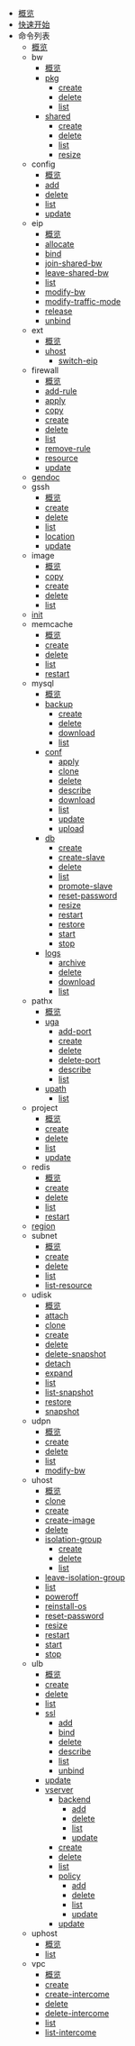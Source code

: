 
* [概览](/cli/README)
* [快速开始](/cli/intro)
* 命令列表
    * [概览](/cli/cmd/ucloud)
    * bw
        * [概览](/cli/cmd/ucloud/bw)
        * [pkg](/cli/cmd/ucloud/bw/pkg)
            * [create](/cli/cmd/ucloud/bw/pkg/create)
            * [delete](/cli/cmd/ucloud/bw/pkg/delete)
            * [list](/cli/cmd/ucloud/bw/pkg/list)
        * [shared](/cli/cmd/ucloud/bw/shared)
            * [create](/cli/cmd/ucloud/bw/shared/create)
            * [delete](/cli/cmd/ucloud/bw/shared/delete)
            * [list](/cli/cmd/ucloud/bw/shared/list)
            * [resize](/cli/cmd/ucloud/bw/shared/resize)
    * config
        * [概览](/cli/cmd/ucloud/config)
        * [add](/cli/cmd/ucloud/config/add)
        * [delete](/cli/cmd/ucloud/config/delete)
        * [list](/cli/cmd/ucloud/config/list)
        * [update](/cli/cmd/ucloud/config/update)
    * eip
        * [概览](/cli/cmd/ucloud/eip)
        * [allocate](/cli/cmd/ucloud/eip/allocate)
        * [bind](/cli/cmd/ucloud/eip/bind)
        * [join-shared-bw](/cli/cmd/ucloud/eip/join-shared-bw)
        * [leave-shared-bw](/cli/cmd/ucloud/eip/leave-shared-bw)
        * [list](/cli/cmd/ucloud/eip/list)
        * [modify-bw](/cli/cmd/ucloud/eip/modify-bw)
        * [modify-traffic-mode](/cli/cmd/ucloud/eip/modify-traffic-mode)
        * [release](/cli/cmd/ucloud/eip/release)
        * [unbind](/cli/cmd/ucloud/eip/unbind)
    * ext
        * [概览](/cli/cmd/ucloud/ext)
        * [uhost](/cli/cmd/ucloud/ext/uhost)
            * [switch-eip](/cli/cmd/ucloud/ext/uhost/switch-eip)
    * firewall
        * [概览](/cli/cmd/ucloud/firewall)
        * [add-rule](/cli/cmd/ucloud/firewall/add-rule)
        * [apply](/cli/cmd/ucloud/firewall/apply)
        * [copy](/cli/cmd/ucloud/firewall/copy)
        * [create](/cli/cmd/ucloud/firewall/create)
        * [delete](/cli/cmd/ucloud/firewall/delete)
        * [list](/cli/cmd/ucloud/firewall/list)
        * [remove-rule](/cli/cmd/ucloud/firewall/remove-rule)
        * [resource](/cli/cmd/ucloud/firewall/resource)
        * [update](/cli/cmd/ucloud/firewall/update)
    * [gendoc](/cli/cmd/ucloud/gendoc)
    * gssh
        * [概览](/cli/cmd/ucloud/gssh)
        * [create](/cli/cmd/ucloud/gssh/create)
        * [delete](/cli/cmd/ucloud/gssh/delete)
        * [list](/cli/cmd/ucloud/gssh/list)
        * [location](/cli/cmd/ucloud/gssh/location)
        * [update](/cli/cmd/ucloud/gssh/update)
    * image
        * [概览](/cli/cmd/ucloud/image)
        * [copy](/cli/cmd/ucloud/image/copy)
        * [create](/cli/cmd/ucloud/image/create)
        * [delete](/cli/cmd/ucloud/image/delete)
        * [list](/cli/cmd/ucloud/image/list)
    * [init](/cli/cmd/ucloud/init)
    * memcache
        * [概览](/cli/cmd/ucloud/memcache)
        * [create](/cli/cmd/ucloud/memcache/create)
        * [delete](/cli/cmd/ucloud/memcache/delete)
        * [list](/cli/cmd/ucloud/memcache/list)
        * [restart](/cli/cmd/ucloud/memcache/restart)
    * mysql
        * [概览](/cli/cmd/ucloud/mysql)
        * [backup](/cli/cmd/ucloud/mysql/backup)
            * [create](/cli/cmd/ucloud/mysql/backup/create)
            * [delete](/cli/cmd/ucloud/mysql/backup/delete)
            * [download](/cli/cmd/ucloud/mysql/backup/download)
            * [list](/cli/cmd/ucloud/mysql/backup/list)
        * [conf](/cli/cmd/ucloud/mysql/conf)
            * [apply](/cli/cmd/ucloud/mysql/conf/apply)
            * [clone](/cli/cmd/ucloud/mysql/conf/clone)
            * [delete](/cli/cmd/ucloud/mysql/conf/delete)
            * [describe](/cli/cmd/ucloud/mysql/conf/describe)
            * [download](/cli/cmd/ucloud/mysql/conf/download)
            * [list](/cli/cmd/ucloud/mysql/conf/list)
            * [update](/cli/cmd/ucloud/mysql/conf/update)
            * [upload](/cli/cmd/ucloud/mysql/conf/upload)
        * [db](/cli/cmd/ucloud/mysql/db)
            * [create](/cli/cmd/ucloud/mysql/db/create)
            * [create-slave](/cli/cmd/ucloud/mysql/db/create-slave)
            * [delete](/cli/cmd/ucloud/mysql/db/delete)
            * [list](/cli/cmd/ucloud/mysql/db/list)
            * [promote-slave](/cli/cmd/ucloud/mysql/db/promote-slave)
            * [reset-password](/cli/cmd/ucloud/mysql/db/reset-password)
            * [resize](/cli/cmd/ucloud/mysql/db/resize)
            * [restart](/cli/cmd/ucloud/mysql/db/restart)
            * [restore](/cli/cmd/ucloud/mysql/db/restore)
            * [start](/cli/cmd/ucloud/mysql/db/start)
            * [stop](/cli/cmd/ucloud/mysql/db/stop)
        * [logs](/cli/cmd/ucloud/mysql/logs)
            * [archive](/cli/cmd/ucloud/mysql/logs/archive)
            * [delete](/cli/cmd/ucloud/mysql/logs/delete)
            * [download](/cli/cmd/ucloud/mysql/logs/download)
            * [list](/cli/cmd/ucloud/mysql/logs/list)
    * pathx
        * [概览](/cli/cmd/ucloud/pathx)
        * [uga](/cli/cmd/ucloud/pathx/uga)
            * [add-port](/cli/cmd/ucloud/pathx/uga/add-port)
            * [create](/cli/cmd/ucloud/pathx/uga/create)
            * [delete](/cli/cmd/ucloud/pathx/uga/delete)
            * [delete-port](/cli/cmd/ucloud/pathx/uga/delete-port)
            * [describe](/cli/cmd/ucloud/pathx/uga/describe)
            * [list](/cli/cmd/ucloud/pathx/uga/list)
        * [upath](/cli/cmd/ucloud/pathx/upath)
            * [list](/cli/cmd/ucloud/pathx/upath/list)
    * project
        * [概览](/cli/cmd/ucloud/project)
        * [create](/cli/cmd/ucloud/project/create)
        * [delete](/cli/cmd/ucloud/project/delete)
        * [list](/cli/cmd/ucloud/project/list)
        * [update](/cli/cmd/ucloud/project/update)
    * redis
        * [概览](/cli/cmd/ucloud/redis)
        * [create](/cli/cmd/ucloud/redis/create)
        * [delete](/cli/cmd/ucloud/redis/delete)
        * [list](/cli/cmd/ucloud/redis/list)
        * [restart](/cli/cmd/ucloud/redis/restart)
    * [region](/cli/cmd/ucloud/region)
    * subnet
        * [概览](/cli/cmd/ucloud/subnet)
        * [create](/cli/cmd/ucloud/subnet/create)
        * [delete](/cli/cmd/ucloud/subnet/delete)
        * [list](/cli/cmd/ucloud/subnet/list)
        * [list-resource](/cli/cmd/ucloud/subnet/list-resource)
    * udisk
        * [概览](/cli/cmd/ucloud/udisk)
        * [attach](/cli/cmd/ucloud/udisk/attach)
        * [clone](/cli/cmd/ucloud/udisk/clone)
        * [create](/cli/cmd/ucloud/udisk/create)
        * [delete](/cli/cmd/ucloud/udisk/delete)
        * [delete-snapshot](/cli/cmd/ucloud/udisk/delete-snapshot)
        * [detach](/cli/cmd/ucloud/udisk/detach)
        * [expand](/cli/cmd/ucloud/udisk/expand)
        * [list](/cli/cmd/ucloud/udisk/list)
        * [list-snapshot](/cli/cmd/ucloud/udisk/list-snapshot)
        * [restore](/cli/cmd/ucloud/udisk/restore)
        * [snapshot](/cli/cmd/ucloud/udisk/snapshot)
    * udpn
        * [概览](/cli/cmd/ucloud/udpn)
        * [create](/cli/cmd/ucloud/udpn/create)
        * [delete](/cli/cmd/ucloud/udpn/delete)
        * [list](/cli/cmd/ucloud/udpn/list)
        * [modify-bw](/cli/cmd/ucloud/udpn/modify-bw)
    * uhost
        * [概览](/cli/cmd/ucloud/uhost)
        * [clone](/cli/cmd/ucloud/uhost/clone)
        * [create](/cli/cmd/ucloud/uhost/create)
        * [create-image](/cli/cmd/ucloud/uhost/create-image)
        * [delete](/cli/cmd/ucloud/uhost/delete)
        * [isolation-group](/cli/cmd/ucloud/uhost/isolation-group)
            * [create](/cli/cmd/ucloud/uhost/isolation-group/create)
            * [delete](/cli/cmd/ucloud/uhost/isolation-group/delete)
            * [list](/cli/cmd/ucloud/uhost/isolation-group/list)
        * [leave-isolation-group](/cli/cmd/ucloud/uhost/leave-isolation-group)
        * [list](/cli/cmd/ucloud/uhost/list)
        * [poweroff](/cli/cmd/ucloud/uhost/poweroff)
        * [reinstall-os](/cli/cmd/ucloud/uhost/reinstall-os)
        * [reset-password](/cli/cmd/ucloud/uhost/reset-password)
        * [resize](/cli/cmd/ucloud/uhost/resize)
        * [restart](/cli/cmd/ucloud/uhost/restart)
        * [start](/cli/cmd/ucloud/uhost/start)
        * [stop](/cli/cmd/ucloud/uhost/stop)
    * ulb
        * [概览](/cli/cmd/ucloud/ulb)
        * [create](/cli/cmd/ucloud/ulb/create)
        * [delete](/cli/cmd/ucloud/ulb/delete)
        * [list](/cli/cmd/ucloud/ulb/list)
        * [ssl](/cli/cmd/ucloud/ulb/ssl)
            * [add](/cli/cmd/ucloud/ulb/ssl/add)
            * [bind](/cli/cmd/ucloud/ulb/ssl/bind)
            * [delete](/cli/cmd/ucloud/ulb/ssl/delete)
            * [describe](/cli/cmd/ucloud/ulb/ssl/describe)
            * [list](/cli/cmd/ucloud/ulb/ssl/list)
            * [unbind](/cli/cmd/ucloud/ulb/ssl/unbind)
        * [update](/cli/cmd/ucloud/ulb/update)
        * [vserver](/cli/cmd/ucloud/ulb/vserver)
            * [backend](/cli/cmd/ucloud/ulb/vserver/backend)
                * [add](/cli/cmd/ucloud/ulb/vserver/backend/add)
                * [delete](/cli/cmd/ucloud/ulb/vserver/backend/delete)
                * [list](/cli/cmd/ucloud/ulb/vserver/backend/list)
                * [update](/cli/cmd/ucloud/ulb/vserver/backend/update)
            * [create](/cli/cmd/ucloud/ulb/vserver/create)
            * [delete](/cli/cmd/ucloud/ulb/vserver/delete)
            * [list](/cli/cmd/ucloud/ulb/vserver/list)
            * [policy](/cli/cmd/ucloud/ulb/vserver/policy)
                * [add](/cli/cmd/ucloud/ulb/vserver/policy/add)
                * [delete](/cli/cmd/ucloud/ulb/vserver/policy/delete)
                * [list](/cli/cmd/ucloud/ulb/vserver/policy/list)
                * [update](/cli/cmd/ucloud/ulb/vserver/policy/update)
            * [update](/cli/cmd/ucloud/ulb/vserver/update)
    * uphost
        * [概览](/cli/cmd/ucloud/uphost)
        * [list](/cli/cmd/ucloud/uphost/list)
    * vpc
        * [概览](/cli/cmd/ucloud/vpc)
        * [create](/cli/cmd/ucloud/vpc/create)
        * [create-intercome](/cli/cmd/ucloud/vpc/create-intercome)
        * [delete](/cli/cmd/ucloud/vpc/delete)
        * [delete-intercome](/cli/cmd/ucloud/vpc/delete-intercome)
        * [list](/cli/cmd/ucloud/vpc/list)
        * [list-intercome](/cli/cmd/ucloud/vpc/list-intercome)
